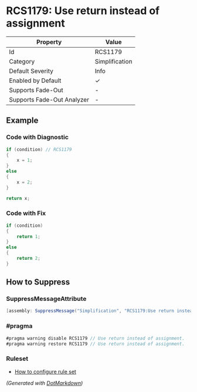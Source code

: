 # RCS1179: Use return instead of assignment

| Property                    | Value          |
| --------------------------- | -------------- |
| Id                          | RCS1179        |
| Category                    | Simplification |
| Default Severity            | Info           |
| Enabled by Default          | &#x2713;       |
| Supports Fade\-Out          | \-             |
| Supports Fade\-Out Analyzer | \-             |

## Example

### Code with Diagnostic

```csharp
if (condition) // RCS1179
{
    x = 1;
}
else
{
    x = 2;
}

return x;
```

### Code with Fix

```csharp
if (condition)
{
    return 1;
}
else
{
    return 2;
}
```

## How to Suppress

### SuppressMessageAttribute

```csharp
[assembly: SuppressMessage("Simplification", "RCS1179:Use return instead of assignment.", Justification = "<Pending>")]
```

### \#pragma

```csharp
#pragma warning disable RCS1179 // Use return instead of assignment.
#pragma warning restore RCS1179 // Use return instead of assignment.
```

### Ruleset

* [How to configure rule set](../HowToConfigureAnalyzers.md)

*\(Generated with [DotMarkdown](http://github.com/JosefPihrt/DotMarkdown)\)*